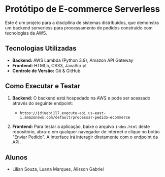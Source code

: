 # Protótipo de E-commerce Serverless

Este é um projeto para a disciplina de sistemas distríbuidos, que demonstra um backend serverless para processamento de pedidos construído com tecnologias da AWS.

## Tecnologias Utilizadas
* **Backend:** AWS Lambda (Python 3.9), Amazon API Gateway
* **Frontend:** HTML5, CSS3, JavaScript
* **Controle de Versão:** Git & GitHub

## Como Executar e Testar

1.  **Backend:** O backend está hospedado na AWS e pode ser acessado através do seguinte endpoint:
    * `https://jdjuebj1l7.execute-api.us-east-1.amazonaws.com/default/processar-pedido-ecommerce`

2.  **Frontend:** Para testar a aplicação, baixe o arquivo `index.html` deste repositório, abra-o em qualquer navegador de internet e clique no botão "Enviar Pedido". A interface irá interagir diretamente com o endpoint da API.

## Alunos
* Lilian Souza, Luana Marques, Alisson Gabriel
